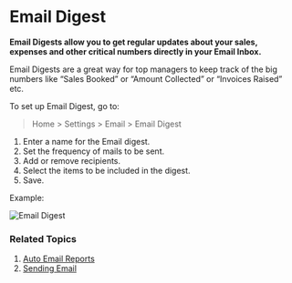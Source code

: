 <!-- add-breadcrumbs -->
# Email Digest

**Email Digests allow you to get regular updates about your sales, expenses and other critical numbers directly in your Email Inbox.**

Email Digests are a great way for top managers to keep track of the big numbers like “Sales Booked” or “Amount Collected” or “Invoices Raised” etc.

To set up Email Digest, go to:

> Home > Settings > Email > Email Digest

1. Enter a name for the Email digest.
1. Set the frequency of mails to be sent.
1. Add or remove recipients.
1. Select the items to be included in the digest.
1. Save.

Example: 

<img class="screenshot" alt="Email Digest" src="{{docs_base_url}}/assets/img/setup/email/email-digest.png">

### Related Topics
1. [Auto Email Reports](/docs/user/manual/en/setting-up/email/auto-email-reports)
1. [Sending Email](/docs/user/manual/en/setting-up/email/sending-email)
